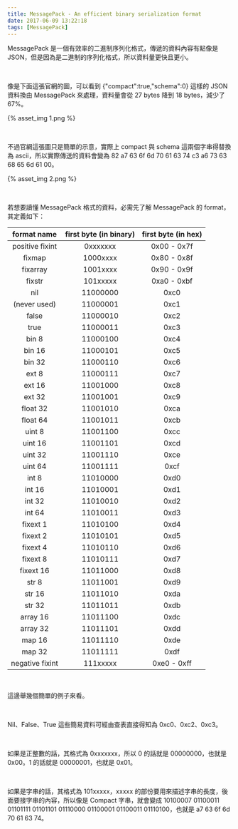 ```yaml
---
title: MessagePack - An efficient binary serialization format
date: 2017-06-09 13:22:18
tags: [MessagePack]
---
```


MessagePack 是一個有效率的二進制序列化格式，傳遞的資料內容有點像是 JSON，但是因為是二進制的序列化格式，所以資料量更快且更小。  

<!-- More -->

<br/>


像是下面這張官網的圖，可以看到 {"compact":true,"schema":0} 這樣的 JSON 資料換由 MessagePack 來處理，資料量會從 27 bytes 降到 18 bytes，減少了 67%。  

{% asset_img 1.png %}

<br/>


不過官網這張圖只是簡單的示意，實際上 compact 與 schema 這兩個字串得替換為 ascii，所以實際傳送的資料會變為 82 a7 63 6f 6d 70 61 63 74 c3 a6 73 63 68 65 6d 61 00。  

{% asset_img 2.png %}

<br/>


若想要讀懂 MessagePack 格式的資料，必需先了解 MessagePack 的 format，其定義如下：  

| format name | first byte (in binary) | first byte (in hex) |
|:-------------:|:-------------:|:-------------:|
|positive fixint | 0xxxxxxx | 0x00 - 0x7f |
|fixmap | 1000xxxx | 0x80 - 0x8f |
|fixarray | 1001xxxx | 0x90 - 0x9f |
|fixstr | 101xxxxx | 0xa0 - 0xbf |
|nil | 11000000 | 0xc0 |
|(never used) | 11000001 | 0xc1 |
|false | 11000010 | 0xc2 |
|true | 11000011 | 0xc3 |
|bin 8 | 11000100 | 0xc4 |
|bin 16 | 11000101 | 0xc5 |
|bin 32 | 11000110 | 0xc6 |
|ext 8 | 11000111 | 0xc7 |
|ext 16 | 11001000 | 0xc8 |
|ext 32 | 11001001 | 0xc9 |
|float 32 | 11001010 | 0xca |
|float 64 | 11001011 | 0xcb |
|uint 8 | 11001100 | 0xcc |
|uint 16 | 11001101 | 0xcd |
|uint 32 | 11001110 | 0xce |
|uint 64 | 11001111 | 0xcf |
|int 8 | 11010000 | 0xd0 |
|int 16 | 11010001 | 0xd1 |
|int 32 | 11010010 | 0xd2 |
|int 64 | 11010011 | 0xd3 |
|fixext 1 | 11010100 | 0xd4 |
|fixext 2 | 11010101 | 0xd5 |
|fixext 4 | 11010110 | 0xd6 |
|fixext 8 | 11010111 | 0xd7 |
|fixext 16 | 11011000 | 0xd8 |
|str 8 | 11011001 | 0xd9 |
|str 16 | 11011010 | 0xda |
|str 32 | 11011011 | 0xdb |
|array 16 | 11011100 | 0xdc |
|array 32 | 11011101 | 0xdd |
|map 16 | 11011110 | 0xde |
|map 32 | 11011111 | 0xdf |
| negative fixint | 111xxxxx | 0xe0 - 0xff |

<br/>


這邊舉幾個簡單的例子來看。  

<br/>


Nil、False、True 這些簡易資料可經由查表直接得知為 0xc0、0xc2、0xc3。  

<br/>


如果是正整數的話，其格式為 0xxxxxxx，所以 0 的話就是 00000000，也就是 0x00。1 的話就是 00000001，也就是 0x01。  

<br/>


如果是字串的話，其格式為 101xxxxx，xxxxx 的部份要用來描述字串的長度，後面要接字串的內容，所以像是 Compact 字串，就會變成 10100007 01100011 01101111 01101101 01110000 01100001 01100011 01110100，也就是 a7 63 6f 6d 70 61 63 74。